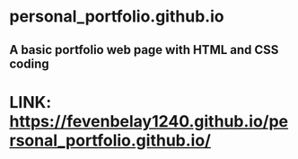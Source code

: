 # personal_portfolio.github.io
##  A basic portfolio web page with HTML and CSS coding 
# LINK: https://fevenbelay1240.github.io/personal_portfolio.github.io/ 
